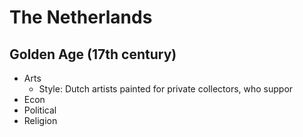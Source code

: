

# The Netherlands
## Golden Age (17th century)

 - Arts
   - Style: Dutch artists painted for private collectors, who suppor
 - Econ
 - Political
 - Religion
 

<!--stackedit_data:
eyJoaXN0b3J5IjpbLTEyNTU3ODc5NzIsNzMwOTk4MTE2XX0=
-->